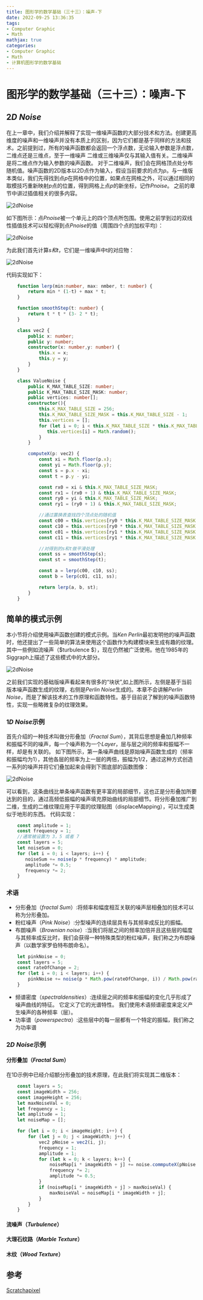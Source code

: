 ```yaml
---
title: 图形学的数学基础（三十三）：噪声-下
date: 2022-09-25 13:36:35
tags:
- Computer Graphic
- Math
mathjax: true
categories:
- Computer Graphic
- Math
- 计算机图形学的数学基础
---
```


# 图形学的数学基础（三十三）：噪声-下

## $2D\;Noise$

在上一章中，我们介绍并解释了实现一维噪声函数的大部分技术和方法。创建更高维度的噪声和一维噪声并没有本质上的区别，因为它们都是基于同样的方法和技术。之前提到过，所有的噪声函数都会返回一个浮点数，无论输入参数是浮点数，二维点还是三维点，至于一维噪声 二维或三维噪声仅与其输入值有关。二维噪声是将二维点作为输入参数的噪声函数。
对于二维噪声，我们会在网格顶点处分布随机值。噪声函数的2D版本以2D点作为输入，假设当前要求的点为$p$。与一维版本类似，我们先得找到点$p$在网格中的位置，如果点在网格之外，可以通过相同的取模技巧重新映射$p$点的位置，得到网格上点$p$的新坐标，记作$Pnoise$。
之前的章节中讲过插值相关的很多内容。

![2dNoise](图形学的数学基础（三十三）：噪声-下/1.jpg)

如下图所示：点$Pnoise$被一个单元上的四个顶点所包围。使用之前学到过的双线性插值技术可以轻松得到点$Pnoise$的值（周围四个点的加权平均）：

![2dNoise](图形学的数学基础（三十三）：噪声-下/2.jpg)

为此我们首先计算$s和t$，它们是一维噪声中t的对应物：

![2dNoise](图形学的数学基础（三十三）：噪声-下/3.png)

代码实现如下：

```typescript
    function lerp(min:number, max: nmber, t: number) {
        return min * (1-t) + max * t;
    }

    function smoothStep(t: number) {
        return t * t * (3- 2 * t);
    }

    class vec2 {
        public x: number;
        public y: number;
        constructor(x: number,y: number) {
            this.x = x;
            this.y = y;
        }
    }

    class ValueNoise {
        public K_MAX_TABLE_SIZE: number;
        public K_MAX_TABLE_SIZE_MASK: number;
        public vertices: number[];
        constructor(){
            this.K_MAX_TABLE_SIZE = 256;
            this.K_MAX_TABLE_SIZE_MASK = this.K_MAX_TABLE_SIZE - 1;
            this.vertices = [];
            for (let i = 0; i < this.K_MAX_TABLE_SIZE * this.K_MAX_TABLE_SIZE; i++) {
               this.vertices[i] = Math.random();
            }
        }

        computeX(p: vec2) {
            const xi = Math.floor(p.x);
            const yi = Math.floor(p.y);
            const s = p.x - xi;
            const t = p.y - yi;

            const rx0 = xi & this.K_MAX_TABLE_SIZE_MASK;
            const rx1 = (rx0 + 1) & this.K_MAX_TABLE_SIZE_MASK;
            const ry0 = yi & this.K_MAX_TABLE_SIZE_MASK;
            const ry1 = (ry0 + 1) & this.K_MAX_TABLE_SIZE_MASK;

            //通过置换表查找四个顶点处的随机值
            const c00 = this.vertices[ry0 * this.K_MAX_TABLE_SIZE_MASK + rx0];
            const c10 = this.vertices[ry0 * this.K_MAX_TABLE_SIZE_MASK + rx1];
            const c01 = this.vertices[ry1 * this.K_MAX_TABLE_SIZE_MASK + rx0];
            const c11 = this.vertices[ry1 * this.K_MAX_TABLE_SIZE_MASK + rx1];

            //对得到的s和t做平滑处理
            const ss = smoothStep(s);
            const st = smoothStep(t);

            const a = lerp(c00, c10, ss);
            const b = lerp(c01, c11, ss);

            return lerp(a, b, st);
        }
    }
```

## 简单的模式示例
本小节将介绍使用噪声函数创建的模式示例。当$Ken\;Perlin$最初发明他的噪声函数时，他还提出了一些简单的算法来使用这个函数作为构建模块来生成有趣的纹理。其中一些例如流噪声（$turbulence $），现在仍然被广泛使用。他在1985年的Siggraph上描述了这些模式中的大部分。

![2dNoise](图形学的数学基础（三十三）：噪声-下/4.png)

之前我们实现的基础版噪声看起来有很多的“块状”,如上图所示，左侧是基于当前版本噪声函数生成的纹理，右侧是$Perlin\;Noise$生成的。本章不会讲解$Perlin\;Noise$，而是了解该技术的工作原理和函数特性。基于目前说了解到的噪声函数特性，实现一些略微复杂的纹理效果。

### $1D\;Noise$示例
首先介绍的一种技术叫做分形叠加（$Fractal\;Sum$），其背后思想是叠加几种频率和振幅不同的噪声，每一个噪声称为一个$Layer$，层与层之间的频率和振幅不一样，却是有关联的。
如下图所示，第一条噪声曲线是原始噪声函数生成的（频率和振幅均为1），其他各层的频率为上一层的两倍，振幅为1/2，通过这种方式创造一系列的噪声并将它们叠加起来会得到下图底部的函数图像：

![2dNoise](图形学的数学基础（三十三）：噪声-下/5.png)

可以看到，这条曲线比单条噪声函数有更丰富的局部细节，这也正是分形叠加所要达到的目的，通过高频低振幅的噪声填充原始曲线的局部细节。将分形叠加推广到二维，生成的二维纹理应用于平面的纹理贴图（displaceMapping），可以生成类似于地形的东西。
代码实现：

```typescript
    const amplitude = 1;
    const frequency = 1;
    //通常被设置为 3，5 或者 7
    const layers = 5;
    let noiseSum = 0;
    for (let i = 0; i < layers; i++) {
       noiseSum += noise(p * frequency) * amplitude;
       amplitude *= 0.5;
       frequency *= 2;
    }
```

### 术语
- 分形叠加（$fractal\;Sum$）:将频率和幅度相互关联的噪声层相叠加的技术可以称为分形叠加。
- 粉红噪声（$Pink\;Noise$）:分型噪声的连续层具有与其频率成反比的振幅。
- 布朗噪声（$Brownian\;noise$）:当我们将层之间的频率加倍并且这些层的幅度与其频率成反比时，我们会获得一种特殊类型的粉红噪声，我们称之为布朗噪声（以数学家罗伯特布朗命名）。

```typescript
    let pinkNoise = 0;
    const layers = 5;
    const rateOfChange = 2;
    for (let i = 0; i < layers; i++) {
        pinkNoise += noise(p * Math.pow(rateOfChange, i)) / Math.pow(rateOfChange, i);
    }
```
- 频谱密度（$spectral densities$）:连续层之间的频率和振幅的变化几乎形成了噪声曲线的特征。 它定义了它的光谱特性。 我们使用术语频谱密度来定义产生噪声的各种频率（层）。
- 功率谱（$power spectra$）:这些层中的每一层都有一个特定的振幅，我们称之为功率谱


### $2D\;Noise$示例
#### 分形叠加（$Fractal\;Sum$）
在1D示例中已经介绍额分形叠加的技术原理，在此我们将实现其二维版本：

```typescript
    const layers = 5;
    const imageWidth = 256;
    const imageHeight = 256;
    let maxNoiseVal = 0;
    let frequency = 1;
    let amplitude = 1;
    let noiseMap = [];

    for (let i = 0; i < imageHeight; i++) {
        for (let j = 0; j < imageWidth; j++) {
            vec2 pNoise = vec2(i, j);
            frequency = 1;
            amplitude = 1;
            for (let k = 0; k < layers; k++) {
                noiseMap[i * imageWidth + j] += noise.commputeX(pNoise * frequency) * amplitude;
                frequency *= 2;
                amplitude *= 0.5;
            }
            if (noiseMap[i * imageWidth + j] > maxNoiseVal) {
                maxNoiseVal = noiseMap[i * imageWidth + j];
            }
        }
    }
```

#### 流噪声（$Turbulence$）

#### 大理石纹路（$Marble\;Texture$）

#### 木纹（$Wood\;Texture$）

## 参考

[Scratchapixel](https://www.scratchapixel.com/)